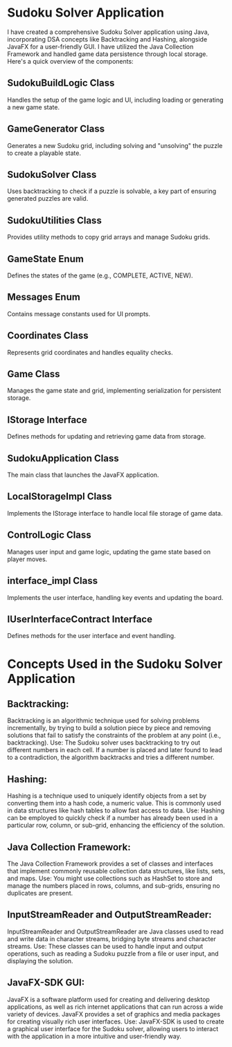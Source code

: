 # Sudoku Solver Application
I have created a comprehensive Sudoku Solver application using Java, incorporating DSA concepts like Backtracking and Hashing, alongside JavaFX for a user-friendly GUI. 
I have utilized the Java Collection Framework and handled game data persistence through local storage. 
Here's a quick overview of the components:

## SudokuBuildLogic Class
Handles the setup of the game logic and UI, including loading or generating a new game state.

## GameGenerator Class 
Generates a new Sudoku grid, including solving and "unsolving" the puzzle to create a playable state.

## SudokuSolver Class
Uses backtracking to check if a puzzle is solvable, a key part of ensuring generated puzzles are valid.

## SudokuUtilities Class
Provides utility methods to copy grid arrays and manage Sudoku grids.

## GameState Enum
Defines the states of the game (e.g., COMPLETE, ACTIVE, NEW).

## Messages Enum
Contains message constants used for UI prompts.

## Coordinates Class
Represents grid coordinates and handles equality checks.

## Game Class
Manages the game state and grid, implementing serialization for persistent storage.

## IStorage Interface
Defines methods for updating and retrieving game data from storage.

## SudokuApplication Class
The main class that launches the JavaFX application.

## LocalStorageImpl Class
Implements the IStorage interface to handle local file storage of game data.

## ControlLogic Class
Manages user input and game logic, updating the game state based on player moves.

## interface_impl Class
Implements the user interface, handling key events and updating the board.

## IUserInterfaceContract Interface
Defines methods for the user interface and event handling.

# Concepts Used in the Sudoku Solver Application

## Backtracking:
Backtracking is an algorithmic technique used for solving problems incrementally, by trying to build a solution piece by piece and removing solutions that fail to satisfy the constraints of the problem at any point (i.e., backtracking).
Use: The Sudoku solver uses backtracking to try out different numbers in each cell. If a number is placed and later found to lead to a contradiction, the algorithm backtracks and tries a different number.

## Hashing:
Hashing is a technique used to uniquely identify objects from a set by converting them into a hash code, a numeric value. This is commonly used in data structures like hash tables to allow fast access to data.
Use: Hashing can be employed to quickly check if a number has already been used in a particular row, column, or sub-grid, enhancing the efficiency of the solution.

## Java Collection Framework:
The Java Collection Framework provides a set of classes and interfaces that implement commonly reusable collection data structures, like lists, sets, and maps.
Use: You might use collections such as HashSet to store and manage the numbers placed in rows, columns, and sub-grids, ensuring no duplicates are present.

## InputStreamReader and OutputStreamReader:
InputStreamReader and OutputStreamReader are Java classes used to read and write data in character streams, bridging byte streams and character streams.
Use: These classes can be used to handle input and output operations, such as reading a Sudoku puzzle from a file or user input, and displaying the solution.

## JavaFX-SDK GUI:
JavaFX is a software platform used for creating and delivering desktop applications, as well as rich internet applications that can run across a wide variety of devices. JavaFX provides a set of graphics and media packages for creating visually rich user interfaces.
Use: JavaFX-SDK is used to create a graphical user interface for the Sudoku solver, allowing users to interact with the application in a more intuitive and user-friendly way.
